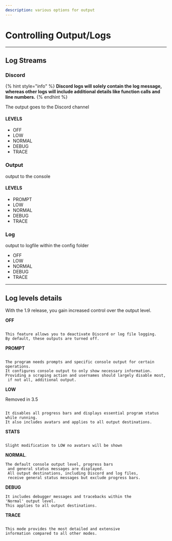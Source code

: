 ```yaml
---
description: various options for output
---
```


# Controlling Output/Logs

***

## Log Streams

### Discord

{% hint style="info" %}
**Discord logs will solely contain the log message, whereas other logs will include additional details like function calls and line numbers.**
{% endhint %}

The output goes to the Discord channel

#### LEVELS

* OFF
* LOW
* NORMAL
* DEBUG
* TRACE

### Output

output to the console

#### LEVELS

* PROMPT
* LOW
* NORMAL
* DEBUG
* TRACE

### Log

output to logfile within the config folder

* OFF
* LOW
* NORMAL
* DEBUG
* TRACE

***

## Log levels details

With the 1.9 release, you gain increased control over the output level.

**OFF**

```

This feature allows you to deactivate Discord or log file logging. 
By default, these outputs are turned off.
```

**PROMPT**

```

The program needs prompts and specific console output for certain operations. 
It configures console output to only show necessary information. 
Providing a scraping action and usernames should largely disable most,
 if not all, additional output.
```

**LOW**

Removed in 3.5

```

It disables all progress bars and displays essential program status while running. 
It also includes avatars and applies to all output destinations.
```

**STATS**

```

Slight modification to LOW no avatars will be shown

```

**NORMAL**.

```
The default console output level, progress bars
 and general status messages are displayed. 
 All output destinations, including Discord and log files, 
 receive general status messages but exclude progress bars.
```

**DEBUG**

```
It includes debugger messages and tracebacks within the 
'Normal' output level. 
This applies to all output destinations.

```

**TRACE**

```

This mode provides the most detailed and extensive 
information compared to all other modes.
```
